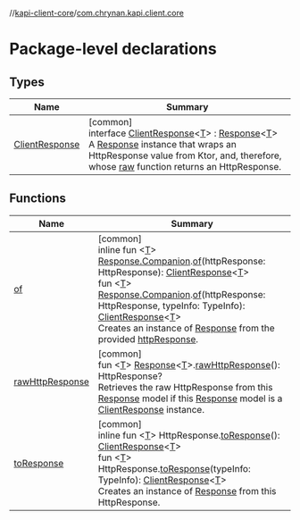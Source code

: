//[kapi-client-core](../../index.md)/[com.chrynan.kapi.client.core](index.md)

# Package-level declarations

## Types

| Name | Summary |
|---|---|
| [ClientResponse](-client-response/index.md) | [common]<br>interface [ClientResponse](-client-response/index.md)&lt;[T](-client-response/index.md)&gt; : [Response](../../../kapi-core/kapi-core/com.chrynan.kapi.core/-response/index.md)&lt;[T](-client-response/index.md)&gt; <br>A [Response](../../../kapi-core/kapi-core/com.chrynan.kapi.core/-response/index.md) instance that wraps an HttpResponse value from Ktor, and, therefore, whose [raw](-client-response/raw.md) function returns an HttpResponse. |

## Functions

| Name | Summary |
|---|---|
| [of](of.md) | [common]<br>inline fun &lt;[T](of.md)&gt; [Response.Companion](../../../kapi-core/kapi-core/com.chrynan.kapi.core/-response/-companion/index.md).[of](of.md)(httpResponse: HttpResponse): [ClientResponse](-client-response/index.md)&lt;[T](of.md)&gt;<br>fun &lt;[T](of.md)&gt; [Response.Companion](../../../kapi-core/kapi-core/com.chrynan.kapi.core/-response/-companion/index.md).[of](of.md)(httpResponse: HttpResponse, typeInfo: TypeInfo): [ClientResponse](-client-response/index.md)&lt;[T](of.md)&gt;<br>Creates an instance of [Response](../../../kapi-core/kapi-core/com.chrynan.kapi.core/-response/index.md) from the provided [httpResponse](of.md). |
| [rawHttpResponse](raw-http-response.md) | [common]<br>fun &lt;[T](raw-http-response.md)&gt; [Response](../../../kapi-core/kapi-core/com.chrynan.kapi.core/-response/index.md)&lt;[T](raw-http-response.md)&gt;.[rawHttpResponse](raw-http-response.md)(): HttpResponse?<br>Retrieves the raw HttpResponse from this [Response](../../../kapi-core/kapi-core/com.chrynan.kapi.core/-response/index.md) model if this [Response](../../../kapi-core/kapi-core/com.chrynan.kapi.core/-response/index.md) model is a [ClientResponse](-client-response/index.md) instance. |
| [toResponse](to-response.md) | [common]<br>inline fun &lt;[T](to-response.md)&gt; HttpResponse.[toResponse](to-response.md)(): [ClientResponse](-client-response/index.md)&lt;[T](to-response.md)&gt;<br>fun &lt;[T](to-response.md)&gt; HttpResponse.[toResponse](to-response.md)(typeInfo: TypeInfo): [ClientResponse](-client-response/index.md)&lt;[T](to-response.md)&gt;<br>Creates an instance of [Response](../../../kapi-core/kapi-core/com.chrynan.kapi.core/-response/index.md) from this HttpResponse. |
